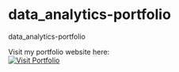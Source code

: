 # data_analytics-portfolio
data_analytics-portfolio

Visit my portfolio website here:  
[![Visit Portfolio](https://img.shields.io/badge/Portfolio-Visit%20Now-brightgreen)](https://powerbi-portfolio-dev.vercel.app/)


